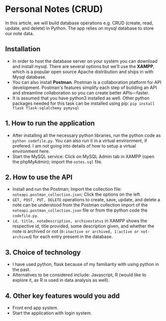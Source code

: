 # Personal Notes (CRUD)
In this article, we will build database operations e.g. CRUD (create, read, update, and delete) in Python. The app relies on mysql database to store our note data.


## Installation
- In order to host the database server on your system you can download and install mysql. There are several options but we’ll use the **XAMPP**, which is a popular open source Apache distribution and ships in with Mysql database.
- You can also  install **Postman**. Postman is a collaboration platform for API development. Postman's features simplify each step of building an API and streamline collaboration so you can create better APIs—faster.
- It is assumed that you have python3 installed as well. Other python packages needed for this task can be installed using pip:
`pip install flask flask-sqlalchemy pymysql`


## 1. How to run the application
- After installing all the necessary python libraries, run the python code as
`python codefile.py`. You can also run it in a virtual environment, if prefered. I am not going into details of how to setup a virtual environment here.
- Start the MySQL service: Click on MySQL Admin tab in XAMPP (open the phpMyAdmin); import the `notes.sql` file.


## 2. How to use the API
- Install and run the Postman;
Import the collection file: `noteapi.postman_collection.json`;
Click the options on the left.
- `GET, POST, PUT, DELETE` operations to create, save, update, and delete a note can be understood from the Postman collection import of the `noteapi.postman_collection.json` file or from the python code the `codefile.py`.
- `id, title, noteDescription, archivestatus` in XAMPP shows the respective id, title provided, some description given, and whether the note is archived or not (`0:inactive or archived, 1:active or not-archived`) for each entry present in the database.


## 3. Choice of technology
- I have used python, flask because of my familiarity with using python in the past.
- Alternatives to be considered include: Javascript, R (would like to explore it, as R is used in data analysis as well).


## 4. Other key features would you add
- Front end app system.
- Start the application with login system.

